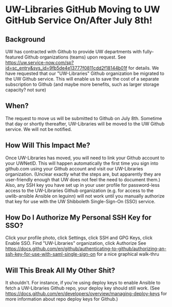 # UW-Libraries GitHub Moving to UW GitHub Service On/After July 8th!

## Background
UW has contracted with Github to provide UW departments with fully-featured Github organizations (teams) upon request. See https://uw.service-now.com/sp?id=sc_entry&sys_id=9fb5de4e13777f0811cdd2f18144b01f for details. We have requested that our "UW-Libraries" Github organization be migrated to the UW Github service. This will enable us to save the cost of a separate subscription to Github (and maybe more benefits, such as larger storage capacity? not sure)

## When?
The request to move us will be submitted to Github on July 8th. Sometime that day or shortly thereafter, UW-Libraries will be moved to the UW Github service. We will not be notified.

## How Will This Impact Me?
Once UW-Libraries has moved, you will need to link your Github account to your UWNetID. This will happen automatically the first time you sign into github.com using your Github account and visit our UW-Libraries organization. (Unclear exactly what the steps are, but apparently they are user-friendly enough that UW does not feel the need to document them.) Also, any SSH key you have set up in your user profile for password-less access to the UW-Libraries Github organization (e.g. for access to the uwlib-ansible Ansible on leguinn) will not work until you manually authorize that key for use with the UW Shibboleth Single-Sign-On (SSO) service.

## How Do I Authorize My Personal SSH Key for SSO?
Click your profile photo, click Settings, click SSH and GPG Keys, click Enable SSO. Find "UW-Libraries" organization, click Authorize
See https://docs.github.com/en/github/authenticating-to-github/authorizing-an-ssh-key-for-use-with-saml-single-sign-on for a nice graphical walk-thru

## Will This Break All My Other Shit?
It shouldn't. For instance, if you're using deploy keys to enable Ansible to fetch a UW-Libraries Github repo, your deploy key should still work. (See https://docs.github.com/en/developers/overview/managing-deploy-keys for more information about repo deploy keys for Github.)
